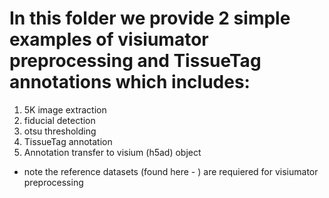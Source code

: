 
# In this folder we provide 2 simple examples of visiumator preprocessing and TissueTag annotations which includes: 
1) 5K image extraction
2) fiducial detection
3) otsu thresholding
4) TissueTag annotation
5) Annotation transfer to visium (h5ad) object

* note the reference datasets (found here - ) are requiered for visiumator preprocessing  

